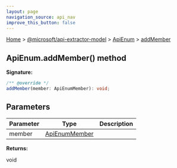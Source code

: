 ```yaml
---
layout: page
navigation_source: api_nav
improve_this_button: false
---
```



[Home](./index.md) &gt; [@microsoft/api-extractor-model](./api-extractor-model.md) &gt; [ApiEnum](./api-extractor-model.apienum.md) &gt; [addMember](./api-extractor-model.apienum.addmember.md)

## ApiEnum.addMember() method


<b>Signature:</b>

```typescript
/** @override */
addMember(member: ApiEnumMember): void;
```

## Parameters

|  Parameter | Type | Description |
|  --- | --- | --- |
|  member | [ApiEnumMember](./api-extractor-model.apienummember.md) |  |

<b>Returns:</b>

void
